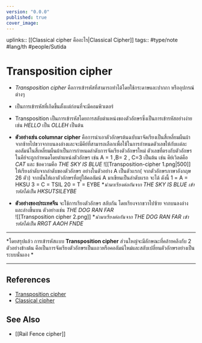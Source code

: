 ```yaml
---
version: "0.0.0"
published: true
cover_image:
---
```

uplinks:: [[Classical cipher คืออะไร|Classical Cipher]]
tags:: #type/note #lang/th #people/Sutida 
# Transposition cipher
- *Transposition cipher* คือการเข้ารหัสที่สามารถทำได้โดยใช้กระดาษและปากกา หรืออุปกรณ์ต่างๆ 
- เป็นการเข้ารหัสที่เกิดขึ้นตั้งเเต่ก่อนที่จะมีคอมพิวเตอร์
- Transposition เป็นการเข้ารหัสโดยการสลับตำแหน่งของตัวอักษรซึ่งเป็นการเข้ารหัสอย่างง่าย เช่น *HELLO* เป็น *OLLEH* เป็นต้น
- **ตัวอย่างเช่น columnar cipher** คือการนำเอาตัวอักษรต้นฉบับมาจัดเรียงเป็นสี่เหลี่ยมผืนผ้าจากซ้ายไปขวาจากบนลงล่างและจะมีคีย์ที่สามารถเลือกเพื่อใช้ในการกำหนดตัวเลขให้กับเเต่ละคอลัมน์ในสี่เหลี่ยมผืนผ้าเป็นการกำหนดลำดับการจัดเรียงตัวอักษรใหม่ ตัวเลขที่ตรงกับตัวอักษรในคีย์จะถูกกำหนดโดยตำแหน่งตัวอักษร เช่น A = 1 ,B= 2 , C=3 เป็นต้น 
 เช่น คีย์เวิลด์คือ *CAT* และ ข้อความคือ *THE SKY IS BLUE*
 ![[Transposition-cipher 1.png|500]]
ให้เรียงลำดับจากลำดับของตัวอักษร อย่างในตัวอย่าง A เป็นตัวเเรก( จากตัวอักษรภาษาอังกฤษ 26 ตัว) จากนั้นให้เอาตัวอักษรที่อยู่ใต้คอลัมน์  A มาเขียนเป็นลำดับเเรก จะได้ ดังนี้ 
1  = A = HKSU
3  = C = TSIL
20 = T = EYBE 
**นำมาเรียงต่อกันจาก  *THE SKY IS BLUE* เข้ารหัสได้เป็น *HKSUTSILEYBE**

- **ตัวอย่างของประเทศจีน** จะใช้การเรียงตัวอักษร สลับกัน โดยเรียงจากขวาไปซ้าย จากบนลงล่างและล่างขึ้นบน ตัวอย่างเช่น *THE DOG RAN FAR*       
  ![[Transposition cipher 2.png]]
**นำมาเรียงต่อกันจาก *THE DOG RAN FAR* เข้ารหัสได้เป็น *RRGT AAOH FNDE**
---
 *โดยสรุปแล้ว การเข้ารหัสเเบบ **Transposition cipher** ส่วนใหญ่จะมีลักษณะที่คล้ายคลึงกับ 2 ตัวอย่างข้างต้น คือเป็นการจัดเรียงตัวอักษรเป็นเเถวหรือคอลัมน์ใหม่และสลับเปลี่ยนตัวอักษรอย่างเป็นระบบนั่นเอง *
 
---
## References
- [Transposition cipher](https://en.wikipedia.org/wiki/Transposition_cipher)
- [Classical cipher](https://en.wikipedia.org/wiki/Classical_cipher#Transposition_ciphers)

## See Also
- [[Rail Fence cipher]]


